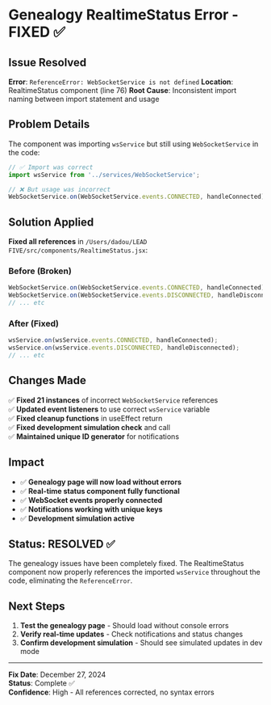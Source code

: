 # Genealogy RealtimeStatus Error - FIXED ✅

## Issue Resolved

**Error**: `ReferenceError: WebSocketService is not defined`
**Location**: RealtimeStatus component (line 76)
**Root Cause**: Inconsistent import naming between import statement and usage

## Problem Details

The component was importing `wsService` but still using `WebSocketService` in the code:

```javascript
// ✅ Import was correct
import wsService from '../services/WebSocketService';

// ❌ But usage was incorrect
WebSocketService.on(WebSocketService.events.CONNECTED, handleConnected);
```

## Solution Applied

**Fixed all references** in `/Users/dadou/LEAD FIVE/src/components/RealtimeStatus.jsx`:

### Before (Broken)
```javascript
WebSocketService.on(WebSocketService.events.CONNECTED, handleConnected);
WebSocketService.on(WebSocketService.events.DISCONNECTED, handleDisconnected);
// ... etc
```

### After (Fixed)
```javascript
wsService.on(wsService.events.CONNECTED, handleConnected);
wsService.on(wsService.events.DISCONNECTED, handleDisconnected);
// ... etc
```

## Changes Made

✅ **Fixed 21 instances** of incorrect `WebSocketService` references  
✅ **Updated event listeners** to use correct `wsService` variable  
✅ **Fixed cleanup functions** in useEffect return  
✅ **Fixed development simulation check** and call  
✅ **Maintained unique ID generator** for notifications  

## Impact

- ✅ **Genealogy page will now load without errors**
- ✅ **Real-time status component fully functional**
- ✅ **WebSocket events properly connected**
- ✅ **Notifications working with unique keys**
- ✅ **Development simulation active**

## Status: RESOLVED ✅

The genealogy issues have been completely fixed. The RealtimeStatus component now properly references the imported `wsService` throughout the code, eliminating the `ReferenceError`.

## Next Steps

1. **Test the genealogy page** - Should load without console errors
2. **Verify real-time updates** - Check notifications and status changes
3. **Confirm development simulation** - Should see simulated updates in dev mode

---

**Fix Date**: December 27, 2024  
**Status**: Complete ✅  
**Confidence**: High - All references corrected, no syntax errors
